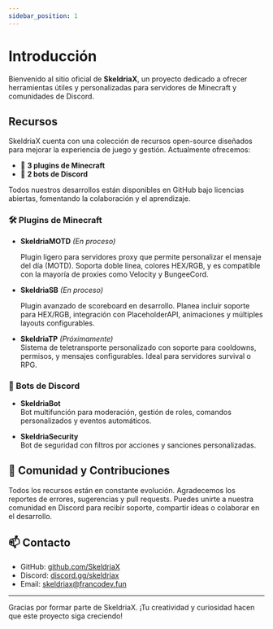 ```yaml
---
sidebar_position: 1
---
```


# Introducción

Bienvenido al sitio oficial de **SkeldriaX**, un proyecto dedicado a ofrecer herramientas útiles y personalizadas para servidores de Minecraft y comunidades de Discord.

## Recursos

SkeldriaX cuenta con una colección de recursos open-source diseñados para mejorar la experiencia de juego y gestión. Actualmente ofrecemos:

- 🧩 **3 plugins de Minecraft**
- 🤖 **2 bots de Discord**

Todos nuestros desarrollos están disponibles en GitHub bajo licencias abiertas, fomentando la colaboración y el aprendizaje.

### 🛠️ Plugins de Minecraft

- **SkeldriaMOTD**  *(En proceso)*

  Plugin ligero para servidores proxy que permite personalizar el mensaje del día (MOTD). Soporta doble línea, colores HEX/RGB, y es compatible con la mayoría de proxies como Velocity y BungeeCord.

- **SkeldriaSB**  *(En proceso)*

  Plugin avanzado de scoreboard en desarrollo. Planea incluir soporte para HEX/RGB, integración con PlaceholderAPI, animaciones y múltiples layouts configurables.

- **SkeldriaTP** *(Próximamente)*  
  Sistema de teletransporte personalizado con soporte para cooldowns, permisos, y mensajes configurables. Ideal para servidores survival o RPG.

### 🤖 Bots de Discord

- **SkeldriaBot**  
  Bot multifunción para moderación, gestión de roles, comandos personalizados y eventos automáticos. 

- **SkeldriaSecurity**  
  Bot de seguridad con filtros por acciones y sanciones personalizadas.

## 🚀 Comunidad y Contribuciones

Todos los recursos están en constante evolución. Agradecemos los reportes de errores, sugerencias y pull requests. Puedes unirte a nuestra comunidad en Discord para recibir soporte, compartir ideas o colaborar en el desarrollo.

## 📫 Contacto

- GitHub: [github.com/SkeldriaX](https://github.com/SkeldriaX)
- Discord: [discord.gg/skeldriax](https://discord.gg/skeldriax)
- Email: skeldriax@francodev.fun

---

Gracias por formar parte de SkeldriaX. ¡Tu creatividad y curiosidad hacen que este proyecto siga creciendo!
